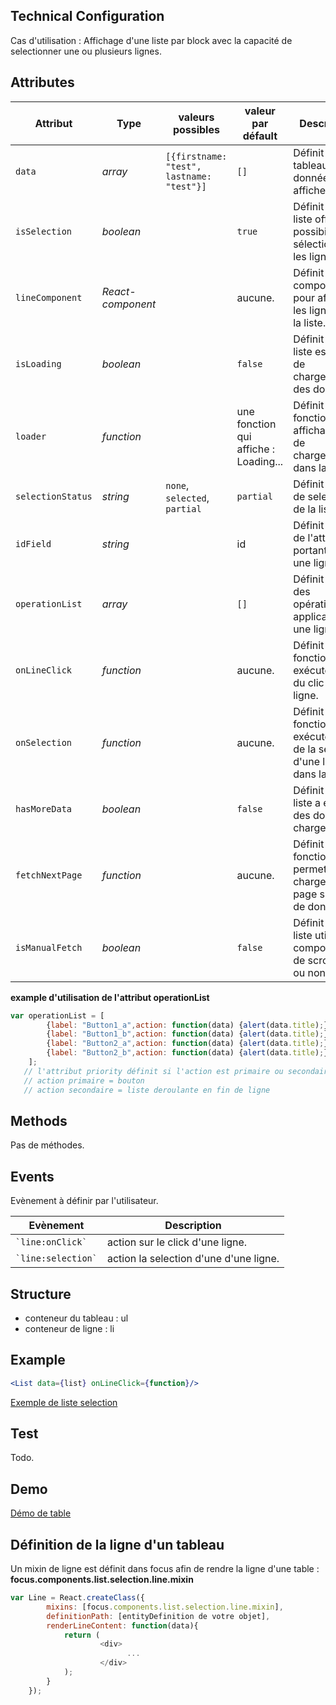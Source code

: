 ## Technical Configuration

Cas d'utilisation :
Affichage d'une liste par block avec la capacité de selectionner une ou plusieurs lignes.


## Attributes

<table>
	<thead>
        <tr>
            <th>Attribut</th>
            <th>Type</th>
            <th>valeurs possibles</th>
            <th>valeur par défault</th>
            <th>Description</th>
        </tr>
    </thead>
    <tbody>
        <tr>
            <td><code>data</code></td>
            <td><i>array</i></td>
            <td><code>[{firstname: "test", lastname: "test"}]</code></td>
            <td><code>[]</code></td>
            <td>Définit le tableau des données à afficher.</td>
        </tr>
        <tr>
            <td><code>isSelection</code></td>
            <td><i>boolean</i></td>
            <td></td>
            <td><code>true</code></td>
            <td>Définit si la liste offre la possibilité de sélectionner les lignes.</td>
        </tr>
        <tr>
            <td><code>lineComponent</code></td>
            <td><i>React-component</i></td>
            <td></td>
            <td>aucune.</td>
            <td>Définit le composant pour afficher les lignes de la liste.</td>
        </tr>
        <tr>
            <td><code>isLoading</code></td>
            <td><i>boolean</i></td>
            <td></td>
            <td><code>false</code></td>
            <td>Définit si la liste est cours de chargement des données.</td>
        </tr>
        <tr>
            <td><code>loader</code></td>
            <td><i>function</i></td>
            <td></td>
            <td>une fonction qui affiche : Loading...</td>
            <td>Définit la fonction affichant l'etat de chargement dans la liste</td>
        </tr>
        <tr>
            <td><code>selectionStatus</code></td>
            <td><i>string</i></td>
            <td><code>none</code>, <code>selected</code>, <code>partial</code></td>
            <td><code>partial</code></td>
            <td>Définit l'état de selection de la liste.</td>
        </tr>
        <tr>
            <td><code>idField</code></td>
            <td><i>string</i></td>
            <td></td>
            <td>id</td>
            <td>Définit le nom de l'attribut portant l'id sur une ligne.</td>
        </tr>
        <tr>
            <td><code>operationList</code></td>
            <td><i>array</i></td>
            <td></td>
            <td><code>[]</code></td>
            <td>Définit la liste des opérations applicable sur une ligne.</td>
        </tr>
        <tr>
            <td><code>onLineClick</code></td>
            <td><i>function</i></td>
            <td></td>
            <td>aucune.</td>
            <td>Définit la fonction à exécuter lors du clic sur une ligne.</td>
        </tr>
        <tr>
            <td><code>onSelection</code></td>
            <td><i>function</i></td>
            <td></td>
            <td>aucune.</td>
            <td>Définit la fonction à exécuter lors de la sélection d'une ligne dans la liste.</td>
        </tr>
        <tr>
            <td><code>hasMoreData</code></td>
            <td><i>boolean</i></td>
            <td></td>
            <td><code>false</code></td>
            <td>Définit si la liste a encore des données à charger</td>
        </tr>
        <tr>
            <td><code>fetchNextPage</code></td>
            <td><i>function</i></td>
            <td></td>
            <td>aucune.</td>
            <td>Définit la fonction permettant de charger la page suivante de données.</td>
        </tr>
        <tr>
            <td><code>isManualFetch</code></td>
            <td><i>boolean</i></td>
            <td></td>
            <td><code>false</code></td>
            <td>Définit si la liste utilise le comportement de scroll infini ou non.</td>
        </tr>
        
   </tbody>
</table>

**example d'utilisation de l'attribut operationList**

```javascript
var operationList = [
        {label: "Button1_a",action: function(data) {alert(data.title);},style: undefined,priority: 1},
        {label: "Button1_b",action: function(data) {alert(data.title);},style: undefined,priority: 1},
        {label: "Button2_a",action: function(data) {alert(data.title);},style: undefined,priority: 2},
        {label: "Button2_b",action: function(data) {alert(data.title);},style: undefined,priority: 2}
    ];
   // l'attribut priority définit si l'action est primaire ou secondaire
   // action primaire = bouton
   // action secondaire = liste deroulante en fin de ligne
```

## Methods

Pas de méthodes.

## Events

Evènement à définir par l'utilisateur.

<table>
	<thead>
		<tr>
          <th>Evènement</th>
          <th>Description</th>
      </tr>
    </thead>
    <tbody>
      <tr>
          <td><code>`line:onClick`</code></td>
          <td>action sur le click d'une ligne.</td>
      </tr>
       <tr>
            <td><code>`line:selection`</code></td>
            <td>action la selection d'une d'une ligne.</td>
        </tr>
   </tbody>
</table>

## Structure
- conteneur du tableau : ul
- conteneur de ligne : li

## Example
```jsx
<List data={list} onLineClick={function}/>
```

[Exemple de liste selection](https://github.com/KleeGroup/focus-components/blob/master/list/selection/example/index.html)
## Test
Todo.
## Demo
[Démo de table](http://kleegroup.github.io/focus-components/list/selection/example/)

## Définition de la ligne d'un tableau
Un mixin de ligne est définit dans focus afin de rendre la ligne d'une table : **focus.components.list.selection.line.mixin**

```javascript
var Line = React.createClass({
        mixins: [focus.components.list.selection.line.mixin],
        definitionPath: [entityDefinition de votre objet],
        renderLineContent: function(data){
            return (
                    <div>
                          ...
                    </div>
            );
        }
    });
```